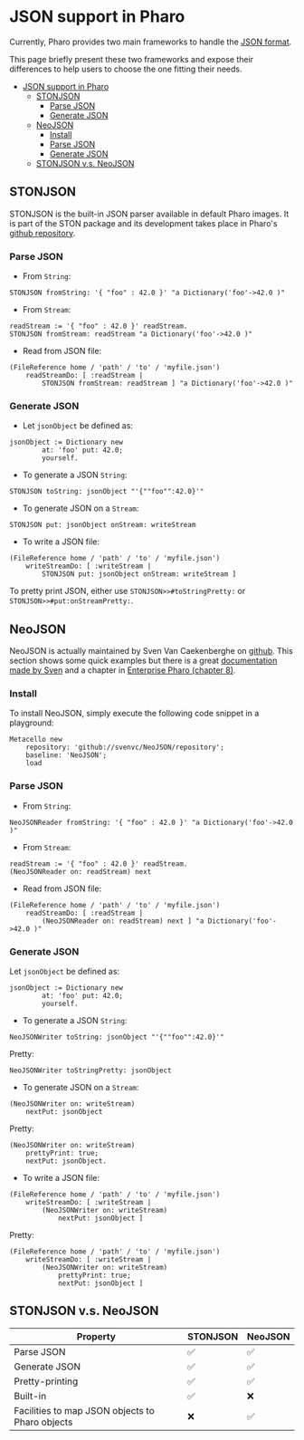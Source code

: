 # JSON support in Pharo
Currently, Pharo provides two main frameworks to handle the [JSON format](https://en.wikipedia.org/wiki/JSON).

This page briefly present these two frameworks and expose their differences to help users to choose the one fitting their needs.

- [JSON support in Pharo](#json-support-in-pharo)
  * [STONJSON](#stonjson)
    + [Parse JSON](#parse-json)
    + [Generate JSON](#generate-json)
  * [NeoJSON](#neojson)
    + [Install](#install)
    + [Parse JSON](#parse-json-1)
    + [Generate JSON](#generate-json-1)
  * [STONJSON v.s. NeoJSON](#stonjson-vs-neojson)

## STONJSON
STONJSON is the built-in JSON parser available in default Pharo images. It is part of the STON package and its development takes place in Pharo's [github repository](https://github.com/pharo-project/pharo).

### Parse JSON
- From `String`:
```Smalltalk
STONJSON fromString: '{ "foo" : 42.0 }' "a Dictionary('foo'->42.0 )"
```

- From `Stream`:
```Smalltalk
readStream := '{ "foo" : 42.0 }' readStream.
STONJSON fromStream: readStream "a Dictionary('foo'->42.0 )"
```

- Read from JSON file:
```Smalltalk
(FileReference home / 'path' / 'to' / 'myfile.json')
	readStreamDo: [ :readStream |
		STONJSON fromStream: readStream ] "a Dictionary('foo'->42.0 )"
```

### Generate JSON
- Let `jsonObject` be defined as:
```Smalltalk
jsonObject := Dictionary new
		at: 'foo' put: 42.0;
		yourself.
```

- To generate a JSON `String`:
```Smalltalk
STONJSON toString: jsonObject "'{""foo"":42.0}'"
```

- To generate JSON on a `Stream`:
```Smalltalk
STONJSON put: jsonObject onStream: writeStream
```

- To write a JSON file:
```Smalltalk
(FileReference home / 'path' / 'to' / 'myfile.json')
	writeStreamDo: [ :writeStream |
		STONJSON put: jsonObject onStream: writeStream ]
```

To pretty print JSON, either use `STONJSON>>#toStringPretty:` or `STONJSON>>#put:onStreamPretty:`.

## NeoJSON
NeoJSON is actually maintained by Sven Van Caekenberghe on [github](https://github.com/svenvc/NeoJSON). 
This section shows some quick examples but there is a great [documentation made by Sven](https://github.com/svenvc/docs/blob/master/neo/neo-json-paper.md) and a chapter in [Enterprise Pharo (chapter 8)](http://books.pharo.org/enterprise-pharo/).

### Install
To install NeoJSON, simply execute the following code snippet in a playground:
```
Metacello new
    repository: 'github://svenvc/NeoJSON/repository';
    baseline: 'NeoJSON';
    load
```

### Parse JSON

- From `String`:
```Smalltalk
NeoJSONReader fromString: '{ "foo" : 42.0 }' "a Dictionary('foo'->42.0 )"
```

- From `Stream`:
```Smalltalk
readStream := '{ "foo" : 42.0 }' readStream.
(NeoJSONReader on: readStream) next
```

- Read from JSON file:
```Smalltalk
(FileReference home / 'path' / 'to' / 'myfile.json')
	readStreamDo: [ :readStream |
		(NeoJSONReader on: readStream) next ] "a Dictionary('foo'->42.0 )"
```

### Generate JSON
Let `jsonObject` be defined as:
```Smalltalk
jsonObject := Dictionary new
		at: 'foo' put: 42.0;
		yourself.
```

- To generate a JSON `String`:
```Smalltalk
NeoJSONWriter toString: jsonObject "'{""foo"":42.0}'"
```

Pretty:
```Smalltalk
NeoJSONWriter toStringPretty: jsonObject
```

- To generate JSON on a `Stream`:
```Smalltalk
(NeoJSONWriter on: writeStream)
	nextPut: jsonObject
```

Pretty:
```Smalltalk
(NeoJSONWriter on: writeStream)
	prettyPrint: true;
	nextPut: jsonObject.
```

- To write a JSON file:
```Smalltalk
(FileReference home / 'path' / 'to' / 'myfile.json')
	writeStreamDo: [ :writeStream |
		(NeoJSONWriter on: writeStream)
			nextPut: jsonObject ]
```

Pretty:
```Smalltalk
(FileReference home / 'path' / 'to' / 'myfile.json')
	writeStreamDo: [ :writeStream |
		(NeoJSONWriter on: writeStream)
			prettyPrint: true;
			nextPut: jsonObject ]
```

## STONJSON v.s. NeoJSON

|Property                                        |STONJSON            |NeoJSON             |
|------------------------------------------------|--------------------|--------------------|
|Parse JSON                                      | :white_check_mark: | :white_check_mark: |
|Generate JSON                                   | :white_check_mark: | :white_check_mark: |
|Pretty-printing                                 | :white_check_mark: | :white_check_mark: |
|Built-in                                        | :white_check_mark: | :x:                |
|Facilities to map JSON objects to Pharo objects | :x:                | :white_check_mark: |
